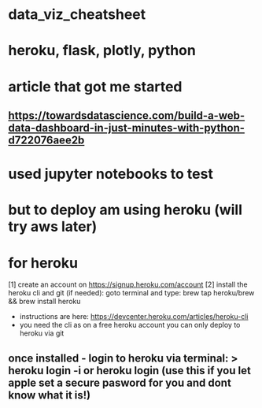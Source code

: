 # data_viz_cheatsheet

# heroku, flask, plotly, python

# article that got me started
## https://towardsdatascience.com/build-a-web-data-dashboard-in-just-minutes-with-python-d722076aee2b

# used jupyter notebooks to test

# but to deploy am using heroku (will try aws later)

# for heroku
[1] create an account on https://signup.heroku.com/account
[2] install the heroku cli and git (if needed): goto terminal and type: brew tap heroku/brew && brew install heroku
* instructions are here: https://devcenter.heroku.com/articles/heroku-cli
* you need the cli as on a free heroku account you can only deploy to heroku via git


## once installed - login to heroku via terminal: > heroku login -i or heroku login (use this if you let apple set a secure pasword for you and dont know what it is!)
